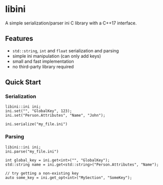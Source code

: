 # libini
A simple serialization/parser ini C library with a C++17 interface.

## Features
* `std::string`, `int` and `float` serialization and parsing
* simple ini manipulation (can only add keys)
* small and fast implementation
* no third-party library required

## Quick Start
### Serialization
```
libini::ini ini;
ini.set("", "GlobalKey", 123);
ini.set("Person.Attributes", "Name", "John");

ini.serialize("my_file.ini")
```
### Parsing
```
libini::ini ini;
ini.parse("my_file.ini")

int global_key = ini.get<int>("", "GlobalKey");
std::string name = ini.get<std::string>("Person.Attributes", "Name");

// try getting a non-existing key
auto some_key = ini.get_opt<int>("MySection", "SomeKey");
```

